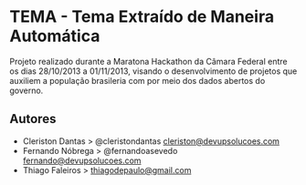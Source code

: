 # TEMA - Tema Extraído de Maneira Automática

Projeto realizado durante a Maratona Hackathon da Câmara Federal entre os dias 28/10/2013 a 01/11/2013, visando o desenvolvimento de projetos que auxiliem a população brasileria com por meio dos dados abertos do governo.

## Autores
+ Cleriston Dantas > @cleristondantas cleriston@devupsolucoes.com
+ Fernando Nóbrega > @fernandoasevedo fernando@devupsolucoes.com
+ Thiago Faleiros  > thiagodepaulo@gmail.com

